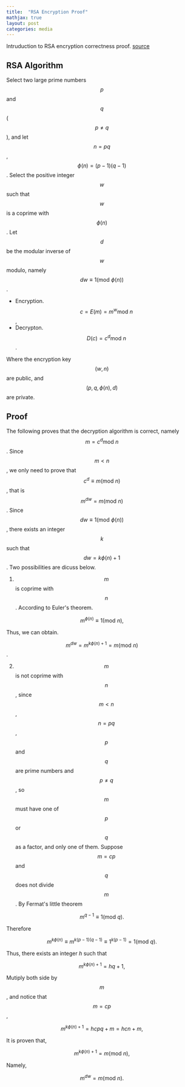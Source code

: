 ```yaml
---
title:  "RSA Encryption Proof"
mathjax: true
layout: post
categories: media
---
```


Intruduction to RSA encryption correctness proof. [source](https://github.com/kaiming00/kaiming00.github.io/blob/master/_data/font-awesome/RSAEncryptionProof.webp)



## RSA Algorithm

Select two large prime numbers $$p$$ and $$q$$ ($$p\ne q$$), and let $$n=pq$$, $$\phi(n)=(p-1)(q-1)$$. Select the positive integer $$w$$ such that $$w$$ is a coprime with $$\phi(n)$$.  Let $$d$$ be the modular inverse of $$w$$ modulo, namely $$dw\equiv 1 (\mathrm{mod}\ \phi(n))$$.

- Encryption. $$c=E(m)=m^w \mathrm{mod}\ n$$,
- Decrypton. $$D(c)=c^d \mathrm{mod}\ n$$.

Where the encryption key $$(w,n)$$ are public, and $$(p,q,\phi(n),d)$$ are private.

## Proof

The following proves that the decryption algorithm is correct, namely $$m=c^d \mathrm{mod}\ n$$. Since $$m<  n$$, we only need to prove that $$c^d \equiv m (\mathrm{mod} \ n)$$, that is $$m^{dw}=m(\mathrm{mod}\ n)$$. Since $$dw\equiv 1(\mathrm{mod}\  \phi(n))$$, there exists an integer $$k$$ such that $$dw=k\phi(n)+1$$. Two possibilities are dicuss below.

1. $$m$$ is coprime with $$n$$. According to  Euler's theorem.
   
$$m^{\phi(n)}\equiv 1(\mathrm{mod} \ n),$$

Thus, we can obtain.


$$m^{dw}=m^{k\phi(n)+1}=m (\mathrm{mod} \ n)$$.


2. $$m$$ is not coprime with $$n$$, since $$m< n$$, $$n=pq$$, $$p$$ and $$q$$ are prime numbers and $$p\ne q$$, so $$m$$ must have one of $$p$$ or $$q$$ as a factor, and only one of them. Suppose $$m=cp$$ and $$q$$ does not divide $$m$$. By Fermat's little theorem
   
$$m^{q-1} \equiv 1 (\mathrm{mod} \ q).$$

Therefore

$$m^{k\phi(n)}\equiv m^{k(p-1)(q-1)}\equiv 1^{k(p-1)}=1 (\mathrm{mod} \ q).$$

Thus, there exists an integer $h$ such that

$$m^{k\phi(n)+1}=hq+1,$$

Mutiply both side by $$m$$, and notice that $$m=cp$$,

$$m^{k\phi(n)+1}=hcpq+m=hcn+m,$$

It is proven that,

$$m^{k\phi(n)+1}=m (\mathrm{mod}\ n),$$

Namely,

$$m^{dw}=m (\mathrm{mod} \ n).$$
